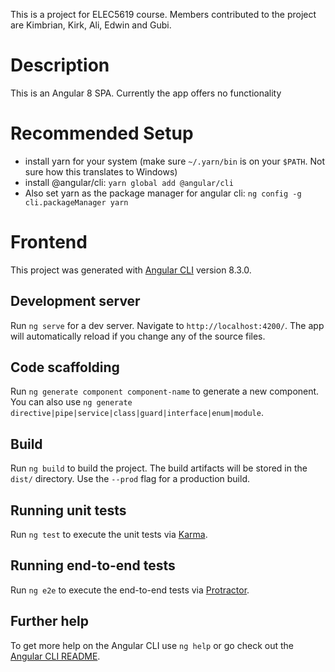 This is a project for ELEC5619 course. Members contributed to the project are Kimbrian, Kirk, Ali, Edwin and Gubi.

# Description
This is an Angular 8 SPA. Currently the app offers no functionality

# Recommended Setup
- install yarn for your system (make sure `~/.yarn/bin` is on your `$PATH`. Not sure how this translates to Windows)
- install @angular/cli: `yarn global add @angular/cli`
- Also set yarn as the package manager for angular cli: `ng config -g cli.packageManager yarn`

# Frontend

This project was generated with [Angular CLI](https://github.com/angular/angular-cli) version 8.3.0.

## Development server

Run `ng serve` for a dev server. Navigate to `http://localhost:4200/`. The app will automatically reload if you change any of the source files.

## Code scaffolding

Run `ng generate component component-name` to generate a new component. You can also use `ng generate directive|pipe|service|class|guard|interface|enum|module`.

## Build

Run `ng build` to build the project. The build artifacts will be stored in the `dist/` directory. Use the `--prod` flag for a production build.

## Running unit tests

Run `ng test` to execute the unit tests via [Karma](https://karma-runner.github.io).

## Running end-to-end tests

Run `ng e2e` to execute the end-to-end tests via [Protractor](http://www.protractortest.org/).

## Further help

To get more help on the Angular CLI use `ng help` or go check out the [Angular CLI README](https://github.com/angular/angular-cli/blob/master/README.md).
